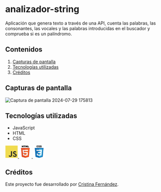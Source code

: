 # analizador-string

Aplicación que genera texto a través de una API, cuenta las palabras, las consonantes, las vocales y las palabras introducidas en el buscador y comprueba si es un palíndromo.

## Contenidos

1. [Capturas de pantalla](#capturas-de-pantalla)
2. [Tecnologías utilizadas](#tecnologías-utilizadas)
3. [Créditos](#créditos)

## Capturas de pantalla
![Captura de pantalla 2024-07-29 175813](https://github.com/user-attachments/assets/8290963f-f4df-4638-ae6e-bcb69091ddce)



## Tecnologías utilizadas

- JavaScript
- HTML
- CSS

 <a href="https://developer.mozilla.org/en-US/docs/Web/JavaScript" target="_blank" rel="noreferrer">
  <img src="https://raw.githubusercontent.com/devicons/devicon/master/icons/javascript/javascript-original.svg" alt="JavaScript" width="40" height="40"/>
</a>
<a href="https://www.w3.org/html/" target="_blank" rel="noreferrer">
  <img src="https://raw.githubusercontent.com/devicons/devicon/master/icons/html5/html5-original-wordmark.svg" alt="HTML5" width="40" height="40"/>
</a>
<a href="https://www.w3schools.com/css/" target="_blank" rel="noreferrer">
  <img src="https://raw.githubusercontent.com/devicons/devicon/master/icons/css3/css3-original-wordmark.svg" alt="CSS3" width="40" height="40"/>
</a>

## Créditos

Este proyecto fue desarrollado por [Cristina Fernández](https://github.com/CristinaFdezFdez/).


